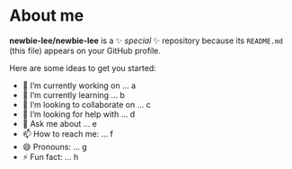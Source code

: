 # About me


**newbie-lee/newbie-lee** is a ✨ _special_ ✨ repository because its `README.md` (this file) appears on your GitHub profile.

Here are some ideas to get you started:

- 🔭 I’m currently working on ... a
- 🌱 I’m currently learning ... b
- 👯 I’m looking to collaborate on ... c
- 🤔 I’m looking for help with ... d
- 💬 Ask me about ... e
- 📫 How to reach me: ... f
- 😄 Pronouns: ... g
- ⚡ Fun fact: ... h

